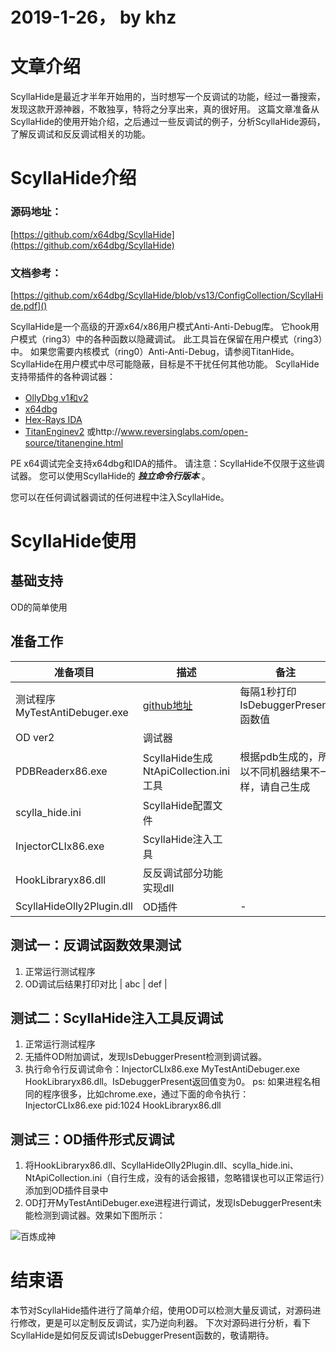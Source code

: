 # 2019-1-26， by khz

# 文章介绍
ScyllaHide是最近才半年开始用的，当时想写一个反调试的功能，经过一番搜索，发现这款开源神器，不敢独享，特将之分享出来，真的很好用。
这篇文章准备从ScyllaHide的使用开始介绍，之后通过一些反调试的例子，分析ScyllaHide源码，了解反调试和反反调试相关的功能。

# ScyllaHide介绍

### 源码地址：
[https://github.com/x64dbg/ScyllaHide](https://github.com/x64dbg/ScyllaHide)

### 文档参考：
[https://github.com/x64dbg/ScyllaHide/blob/vs13/ConfigCollection/ScyllaHide.pdf]()

ScyllaHide是一个高级的开源x64/x86用户模式Anti-Anti-Debug库。 它hook用户模式（ring3）中的各种函数以隐藏调试。 此工具旨在保留在用户模式（ring3）中。 如果您需要内核模式（ring0）Anti-Anti-Debug，请参阅TitanHide。 ScyllaHide在用户模式中尽可能隐蔽，目标是不干扰任何其他功能。
ScyllaHide支持带插件的各种调试器：
- [OllyDbg v1和v2 ](http://www.ollydbg.de)
- [x64dbg](https://github.com/x64dbg/x64dbg)
- [Hex-Rays IDA](https://www.hex-rays.com/products/ida)
- [TitanEnginev2](https://bitbucket.org/titanengineupdate/titanengine-update)
  或http://www.reversinglabs.com/open-source/titanengine.html

PE x64调试完全支持x64dbg和IDA的插件。 请注意：ScyllaHide不仅限于这些调试器。
您可以使用ScyllaHide的 ***独立命令行版本*** 。

您可以在任何调试器调试的任何进程中注入ScyllaHide。

# ScyllaHide使用
## 基础支持
OD的简单使用
## 准备工作
| 准备项目 | 描述 | 备注 |
| ----- | ----- | ----- |
| 测试程序MyTestAntiDebuger.exe      | [github地址](https://github.com/ninecents/MyOpen.git)    |   每隔1秒打印IsDebuggerPresent函数值     |
| OD ver2        |    调试器    |   |
| PDBReaderx86.exe        |  ScyllaHide生成NtApiCollection.ini工具    |  根据pdb生成的，所以不同机器结果不一样，请自己生成    |
| scylla_hide.ini        |  ScyllaHide配置文件    |      |
| InjectorCLIx86.exe        |  ScyllaHide注入工具    |      |
| HookLibraryx86.dll        |  反反调试部分功能实现dll    |      |
| ScyllaHideOlly2Plugin.dll        |  OD插件    |   -   |

## 测试一：反调试函数效果测试
1. 正常运行测试程序
2. OD调试后结果打印对比
| abc | def |

## 测试二：ScyllaHide注入工具反调试
1. 正常运行测试程序
2. 无插件OD附加调试，发现IsDebuggerPresent检测到调试器。
3. 执行命令行反调试命令：InjectorCLIx86.exe MyTestAntiDebuger.exe HookLibraryx86.dll。IsDebuggerPresent返回值变为0。
ps: 如果进程名相同的程序很多，比如chrome.exe，通过下面的命令执行：
InjectorCLIx86.exe pid:1024 HookLibraryx86.dll

## 测试三：OD插件形式反调试
1. 将HookLibraryx86.dll、ScyllaHideOlly2Plugin.dll、scylla_hide.ini、NtApiCollection.ini（自行生成，没有的话会报错，忽略错误也可以正常运行）添加到OD插件目录中
2. OD打开MyTestAntiDebuger.exe进程进行调试，发现IsDebuggerPresent未能检测到调试器。效果如下图所示：

![百炼成神](http://ninecents.github.io/course/ScyllaHide/bailianchengshen.jpg)

# 结束语
本节对ScyllaHide插件进行了简单介绍，使用OD可以检测大量反调试，对源码进行修改，更是可以定制反反调试，实乃逆向利器。
下次对源码进行分析，看下ScyllaHide是如何反反调试IsDebuggerPresent函数的，敬请期待。
